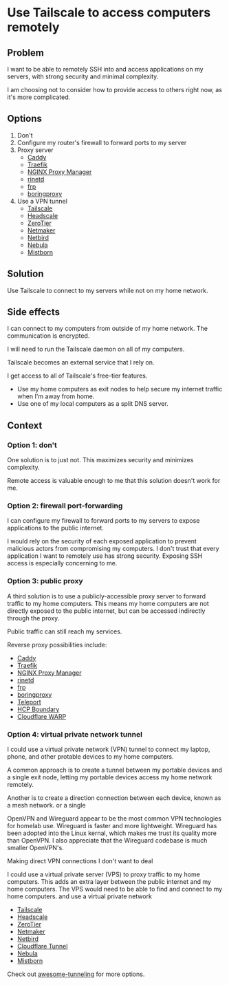 # Use Tailscale to access computers remotely

## Problem

I want to be able to remotely SSH into and access applications on my servers,
with strong security and minimal complexity.

I am choosing not to consider how to provide access to others right now,
as it's more complicated.

## Options

1. Don't
2. Configure my router's firewall to forward ports to my server
3. Proxy server
   - [Caddy](https://github.com/caddyserver/caddy)
   - [Traefik](https://github.com/traefik/traefik)
   - [NGINX Proxy Manager](https://github.com/NginxProxyManager/nginx-proxy-manager)
   - [rinetd](https://github.com/samhocevar/rinetd)
   - [frp](https://github.com/fatedier/frp)
   - [boringproxy](https://github.com/boringproxy/boringproxy)
4. Use a VPN tunnel
   - [Tailscale](https://tailscale.com/)
   - [Headscale](https://github.com/juanfont/headscale)
   - [ZeroTier](https://www.zerotier.com/)
   - [Netmaker](https://netmaker.readthedocs.io/en/master/index.html)
   - [Netbird](https://netbird.io/)
   - [Nebula](https://github.com/slackhq/nebula)
   - [Mistborn](https://gitlab.com/cyber5k/mistborn)

## Solution

Use Tailscale to connect to my servers while not on my home network.

## Side effects

I can connect to my computers from outside of my home network.
The communication is encrypted.

I will need to run the Tailscale daemon on all of my computers.

Tailscale becomes an external service that I rely on.

I get access to all of Tailscale's free-tier features.

- Use my home computers as exit nodes to help secure my internet traffic when I'm away from home.
- Use one of my local computers as a split DNS server.

## Context

### Option 1: don't

One solution is to just not.
This maximizes security and minimizes complexity.

Remote access is valuable enough to me that this solution doesn't work for me.

### Option 2: firewall port-forwarding

I can configure my firewall to forward ports to my servers to expose applications to the public internet.

I would rely on the security of each exposed application to prevent malicious actors from compromising my computers.
I don't trust that every application I want to remotely use has strong security.
Exposing SSH access is especially concerning to me.

### Option 3: public proxy

A third solution is to use a publicly-accessible proxy server to forward traffic to my home computers.
This means my home computers are not directly exposed to the public internet,
but can be accessed indirectly through the proxy.

Public traffic can still reach my services.

Reverse proxy possibilities include:

- [Caddy](https://github.com/caddyserver/caddy)
- [Traefik](https://github.com/traefik/traefik)
- [NGINX Proxy Manager](https://github.com/NginxProxyManager/nginx-proxy-manager)
- [rinetd](https://github.com/samhocevar/rinetd)
- [frp](https://github.com/fatedier/frp)
- [boringproxy](https://github.com/boringproxy/boringproxy)
- [Teleport](https://goteleport.com/)
- [HCP Boundary](https://www.hashicorp.com/products/boundary)
- [Cloudflare WARP](https://developers.cloudflare.com/cloudflare-one/connections/connect-devices/warp/)

### Option 4: virtual private network tunnel

I could use a virtual private network (VPN) tunnel to connect my laptop, phone, and other protable devices to my home computers.

A common approach is to create a tunnel between my portable devices and a single exit node,
letting my portable devices access my home network remotely.

Another is to create a direction connection between each device, known as a mesh network.
or a single

OpenVPN and Wireguard appear to be the most common VPN technologies for homelab use.
Wireguard is faster and more lightweight.
Wireguard has been adopted into the Linux kernal,
which makes me trust its quality more than OpenVPN.
I also appreciate that the Wireguard codebase is much smaller OpenVPN's.

Making direct VPN connections
I don't want to deal

I could use a virtual private server (VPS) to proxy traffic to my home computers.
This adds an extra layer between the public internet and my home computers.
The VPS would need to be able to find and connect to my home computers.
and use a virtual private network

- [Tailscale](https://tailscale.com/)
- [Headscale](https://github.com/juanfont/headscale)
- [ZeroTier](https://www.zerotier.com/)
- [Netmaker](https://netmaker.readthedocs.io/en/master/index.html)
- [Netbird](https://netbird.io/)
- [Cloudflare Tunnel](https://www.cloudflare.com/products/tunnel/)
- [Nebula](https://github.com/slackhq/nebula)
- [Mistborn](https://gitlab.com/cyber5k/mistborn)

Check out [awesome-tunneling](https://github.com/anderspitman/awesome-tunneling) for more options.
